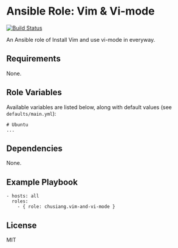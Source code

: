 # Ansible Role: Vim & Vi-mode

[![Build Status](https://travis-ci.org/chusiang/vim-and-vi-mode.ansible.role.svg?branch=master)](https://travis-ci.org/chusiang/vim-and-vi-mode.ansible.role)

An Ansible role of Install Vim and use vi-mode in everyway.

## Requirements

None.

## Role Variables

Available variables are listed below, along with default values (see `defaults/main.yml`):

    # Ubuntu
    ...

## Dependencies

None.

## Example Playbook

    - hosts: all
      roles:
        - { role: chusiang.vim-and-vi-mode }

## License

MIT
